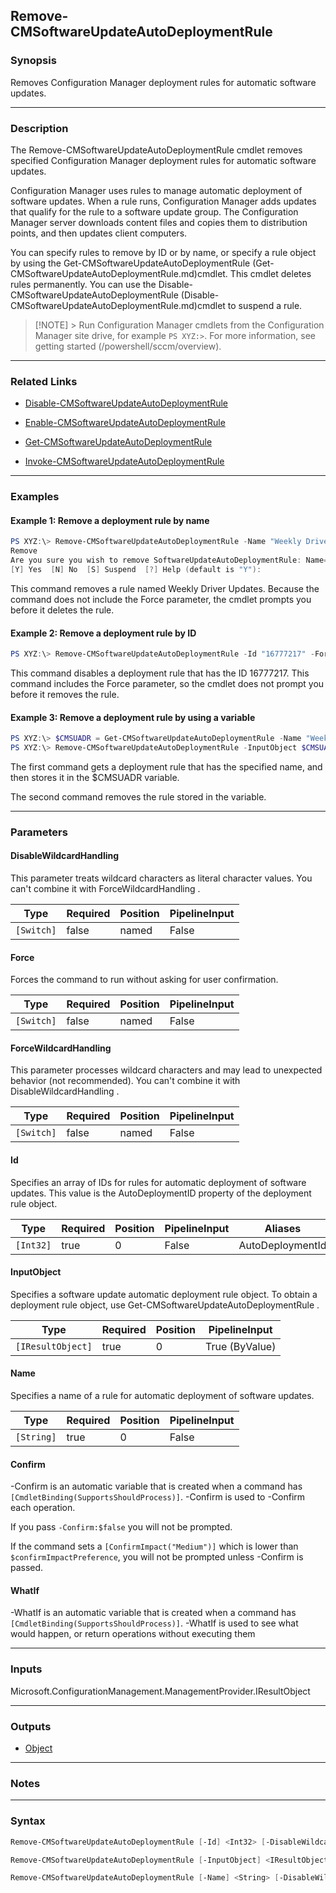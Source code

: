 Remove-CMSoftwareUpdateAutoDeploymentRule
-----------------------------------------




### Synopsis
Removes Configuration Manager deployment rules for automatic software updates.



---


### Description

The Remove-CMSoftwareUpdateAutoDeploymentRule cmdlet removes specified Configuration Manager deployment rules for automatic software updates.



Configuration Manager uses rules to manage automatic deployment of software updates. When a rule runs, Configuration Manager adds updates that qualify for the rule to a software update group. The Configuration Manager server downloads content files and copies them to distribution points, and then updates client computers.



You can specify rules to remove by ID or by name, or specify a rule object by using the Get-CMSoftwareUpdateAutoDeploymentRule (Get-CMSoftwareUpdateAutoDeploymentRule.md)cmdlet. This cmdlet deletes rules permanently. You can use the Disable-CMSoftwareUpdateAutoDeploymentRule (Disable-CMSoftwareUpdateAutoDeploymentRule.md)cmdlet to suspend a rule.



> [!NOTE] > Run Configuration Manager cmdlets from the Configuration Manager site drive, for example `PS XYZ:>`. For more information, see getting started (/powershell/sccm/overview).



---


### Related Links
* [Disable-CMSoftwareUpdateAutoDeploymentRule](Disable-CMSoftwareUpdateAutoDeploymentRule)



* [Enable-CMSoftwareUpdateAutoDeploymentRule](Enable-CMSoftwareUpdateAutoDeploymentRule)



* [Get-CMSoftwareUpdateAutoDeploymentRule](Get-CMSoftwareUpdateAutoDeploymentRule)



* [Invoke-CMSoftwareUpdateAutoDeploymentRule](Invoke-CMSoftwareUpdateAutoDeploymentRule)





---


### Examples
#### Example 1: Remove a deployment rule by name
```PowerShell
PS XYZ:\> Remove-CMSoftwareUpdateAutoDeploymentRule -Name "Weekly Driver Updates"
Remove
Are you sure you wish to remove SoftwareUpdateAutoDeploymentRule: Name="Weekly Driver Updates"?
[Y] Yes  [N] No  [S] Suspend  [?] Help (default is "Y"):
```
This command removes a rule named Weekly Driver Updates. Because the command does not include the Force parameter, the cmdlet prompts you before it deletes the rule.
#### Example 2: Remove a deployment rule by ID
```PowerShell
PS XYZ:\> Remove-CMSoftwareUpdateAutoDeploymentRule -Id "16777217" -Force
```
This command disables a deployment rule that has the ID 16777217. This command includes the Force parameter, so the cmdlet does not prompt you before it removes the rule.
#### Example 3: Remove a deployment rule by using a variable
```PowerShell
PS XYZ:\> $CMSUADR = Get-CMSoftwareUpdateAutoDeploymentRule -Name "Weekly Driver Updates"
PS XYZ:\> Remove-CMSoftwareUpdateAutoDeploymentRule -InputObject $CMSUADR -Force
```
The first command gets a deployment rule that has the specified name, and then stores it in the $CMSUADR variable.


The second command removes the rule stored in the variable.


---


### Parameters
#### **DisableWildcardHandling**

This parameter treats wildcard characters as literal character values. You can't combine it with ForceWildcardHandling .






|Type      |Required|Position|PipelineInput|
|----------|--------|--------|-------------|
|`[Switch]`|false   |named   |False        |



#### **Force**

Forces the command to run without asking for user confirmation.






|Type      |Required|Position|PipelineInput|
|----------|--------|--------|-------------|
|`[Switch]`|false   |named   |False        |



#### **ForceWildcardHandling**

This parameter processes wildcard characters and may lead to unexpected behavior (not recommended). You can't combine it with DisableWildcardHandling .






|Type      |Required|Position|PipelineInput|
|----------|--------|--------|-------------|
|`[Switch]`|false   |named   |False        |



#### **Id**

Specifies an array of IDs for rules for automatic deployment of software updates. This value is the AutoDeploymentID property of the deployment rule object.






|Type     |Required|Position|PipelineInput|Aliases         |
|---------|--------|--------|-------------|----------------|
|`[Int32]`|true    |0       |False        |AutoDeploymentId|



#### **InputObject**

Specifies a software update automatic deployment rule object. To obtain a deployment rule object, use Get-CMSoftwareUpdateAutoDeploymentRule .






|Type             |Required|Position|PipelineInput |
|-----------------|--------|--------|--------------|
|`[IResultObject]`|true    |0       |True (ByValue)|



#### **Name**

Specifies a name of a rule for automatic deployment of software updates.






|Type      |Required|Position|PipelineInput|
|----------|--------|--------|-------------|
|`[String]`|true    |0       |False        |



#### **Confirm**
-Confirm is an automatic variable that is created when a command has ```[CmdletBinding(SupportsShouldProcess)]```.
-Confirm is used to -Confirm each operation.

If you pass ```-Confirm:$false``` you will not be prompted.


If the command sets a ```[ConfirmImpact("Medium")]``` which is lower than ```$confirmImpactPreference```, you will not be prompted unless -Confirm is passed.

#### **WhatIf**
-WhatIf is an automatic variable that is created when a command has ```[CmdletBinding(SupportsShouldProcess)]```.
-WhatIf is used to see what would happen, or return operations without executing them


---


### Inputs
Microsoft.ConfigurationManagement.ManagementProvider.IResultObject





---


### Outputs
* [Object](https://learn.microsoft.com/en-us/dotnet/api/System.Object)






---


### Notes




---


### Syntax
```PowerShell
Remove-CMSoftwareUpdateAutoDeploymentRule [-Id] <Int32> [-DisableWildcardHandling] [-Force] [-ForceWildcardHandling] [-Confirm] [-WhatIf] [<CommonParameters>]
```
```PowerShell
Remove-CMSoftwareUpdateAutoDeploymentRule [-InputObject] <IResultObject> [-DisableWildcardHandling] [-Force] [-ForceWildcardHandling] [-Confirm] [-WhatIf] [<CommonParameters>]
```
```PowerShell
Remove-CMSoftwareUpdateAutoDeploymentRule [-Name] <String> [-DisableWildcardHandling] [-Force] [-ForceWildcardHandling] [-Confirm] [-WhatIf] [<CommonParameters>]
```
